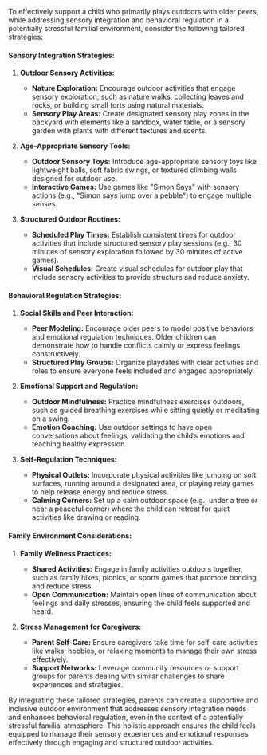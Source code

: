 To effectively support a child who primarily plays outdoors with older peers, while addressing sensory integration and behavioral regulation in a potentially stressful familial environment, consider the following tailored strategies:

#### Sensory Integration Strategies:
1. **Outdoor Sensory Activities:**
   - **Nature Exploration:** Encourage outdoor activities that engage sensory exploration, such as nature walks, collecting leaves and rocks, or building small forts using natural materials.
   - **Sensory Play Areas:** Create designated sensory play zones in the backyard with elements like a sandbox, water table, or a sensory garden with plants with different textures and scents.

2. **Age-Appropriate Sensory Tools:**
   - **Outdoor Sensory Toys:** Introduce age-appropriate sensory toys like lightweight balls, soft fabric swings, or textured climbing walls designed for outdoor use.
   - **Interactive Games:** Use games like "Simon Says" with sensory actions (e.g., "Simon says jump over a pebble") to engage multiple senses.

3. **Structured Outdoor Routines:**
   - **Scheduled Play Times:** Establish consistent times for outdoor activities that include structured sensory play sessions (e.g., 30 minutes of sensory exploration followed by 30 minutes of active games).
   - **Visual Schedules:** Create visual schedules for outdoor play that include sensory activities to provide structure and reduce anxiety.

#### Behavioral Regulation Strategies:
1. **Social Skills and Peer Interaction:**
   - **Peer Modeling:** Encourage older peers to model positive behaviors and emotional regulation techniques. Older children can demonstrate how to handle conflicts calmly or express feelings constructively.
   - **Structured Play Groups:** Organize playdates with clear activities and roles to ensure everyone feels included and engaged appropriately.

2. **Emotional Support and Regulation:**
   - **Outdoor Mindfulness:** Practice mindfulness exercises outdoors, such as guided breathing exercises while sitting quietly or meditating on a swing.
   - **Emotion Coaching:** Use outdoor settings to have open conversations about feelings, validating the child’s emotions and teaching healthy expression.

3. **Self-Regulation Techniques:**
   - **Physical Outlets:** Incorporate physical activities like jumping on soft surfaces, running around a designated area, or playing relay games to help release energy and reduce stress.
   - **Calming Corners:** Set up a calm outdoor space (e.g., under a tree or near a peaceful corner) where the child can retreat for quiet activities like drawing or reading.

#### Family Environment Considerations:
1. **Family Wellness Practices:**
   - **Shared Activities:** Engage in family activities outdoors together, such as family hikes, picnics, or sports games that promote bonding and reduce stress.
   - **Open Communication:** Maintain open lines of communication about feelings and daily stresses, ensuring the child feels supported and heard.

2. **Stress Management for Caregivers:**
   - **Parent Self-Care:** Ensure caregivers take time for self-care activities like walks, hobbies, or relaxing moments to manage their own stress effectively.
   - **Support Networks:** Leverage community resources or support groups for parents dealing with similar challenges to share experiences and strategies.

By integrating these tailored strategies, parents can create a supportive and inclusive outdoor environment that addresses sensory integration needs and enhances behavioral regulation, even in the context of a potentially stressful familial atmosphere. This holistic approach ensures the child feels equipped to manage their sensory experiences and emotional responses effectively through engaging and structured outdoor activities.